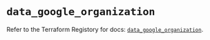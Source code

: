 # `data_google_organization`

Refer to the Terraform Registory for docs: [`data_google_organization`](https://registry.terraform.io/providers/hashicorp/google/4.80.0/docs/data-sources/organization).
